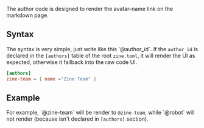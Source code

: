
The author code is designed to render the avatar-name link on the markdown page.

## Syntax

The syntax is very simple, just write like this \`@author_id\`.
If the `author_id` is declared in the `[authors]` table of the root `zine.toml`, 
it will render the UI as expected, otherwise it fallback into the raw code UI.

```toml
[authors]
zine-team = { name ="Zine Team" }
```

## Example

For example, \`@zine-team\` will be render to `@zine-team`, while \`@robot\` will not render (because isn't declared in `[authors]` section).
